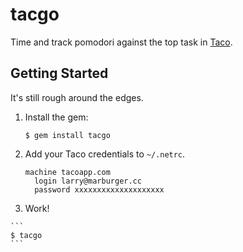 # tacgo

Time and track pomodori against the top task in [Taco].

[taco]: https://tacoapp.com

## Getting Started

It's still rough around the edges.

 1. Install the gem:

    ```
    $ gem install tacgo
    ```

 2. Add your Taco credentials to `~/.netrc`.

    ```
    machine tacoapp.com
      login larry@marburger.cc
      password xxxxxxxxxxxxxxxxxxxx
    ```

  3. Work!

    ```
    $ tacgo
    ```
